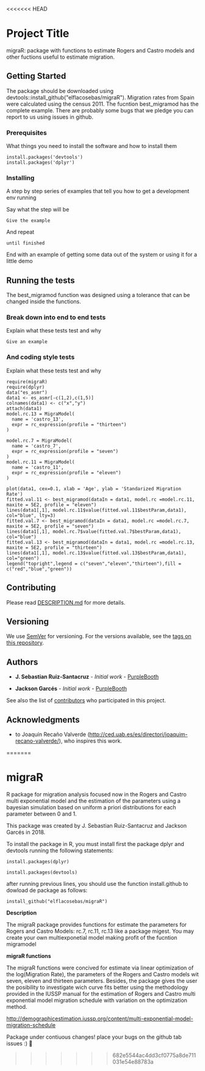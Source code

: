 <<<<<<< HEAD


# Project Title

migraR: package with functions to estimate Rogers and Castro models and other fuctions useful to estimate migration. 

## Getting Started

The package should be downloaded using devtools::install_github("elflacosebas/migraR"). Migration rates from Spain were calculated using the census 2011. The fucntion best_migramod has the complete example. 
There are probably some bugs that we pledge you can report to us using issues in github. 

### Prerequisites

What things you need to install the software and how to install them

```
install.packages('devtools')
install.packages('dplyr')
```

### Installing

A step by step series of examples that tell you how to get a development env running

Say what the step will be

```
Give the example
```

And repeat

```
until finished
```

End with an example of getting some data out of the system or using it for a little demo

## Running the tests

The best_migramod function was designed using a tolerance that can be changed inside the functions. 

### Break down into end to end tests

Explain what these tests test and why

```
Give an example
```

### And coding style tests

Explain what these tests test and why

```
require(migraR)
require(dplyr)
data("es_asmr")
data1 <- es_asmr[-c(1,2),c(1,5)]
colnames(data1) <- c("x","y")
attach(data1)
model.rc.13 = MigraModel(
  name = 'castro_13',
  expr = rc_expression(profile = "thirteen")
)

model.rc.7 = MigraModel(
  name = 'castro_7',
  expr = rc_expression(profile = "seven")
)
model.rc.11 = MigraModel(
  name = 'castro_11',
  expr = rc_expression(profile = "eleven")
)

plot(data1, cex=0.1, xlab = 'Age', ylab = 'Standarized Migration Rate')
fitted.val.11 <- best_migramod(dataIn = data1, model.rc =model.rc.11, maxite = 5E2, profile = "eleven")
lines(data1[,1], model.rc.11$value(fitted.val.11$bestParam,data1), col="blue", lty=3)
fitted.val.7 <- best_migramod(dataIn = data1, model.rc =model.rc.7, maxite = 5E2, profile = "seven")
lines(data1[,1], model.rc.7$value(fitted.val.7$bestParam,data1), col="blue")
fitted.val.13 <- best_migramod(dataIn = data1, model.rc =model.rc.13, maxite = 5E2, profile = "thirteen")
lines(data1[,1], model.rc.13$value(fitted.val.13$bestParam,data1), col="green")
legend("topright",legend = c("seven","eleven","thirteen"),fill = c("red","blue","green"))

```

## Contributing

Please read [DESCRIPTION.md](https://github.com/elflacosebas/migrar) for more details.

## Versioning

We use [SemVer](http://semver.org/) for versioning. For the versions available, see the [tags on this repository](https://github.com/your/project/tags). 

## Authors

* **J. Sebastian Ruiz-Santacruz** - *Initial work* - [PurpleBooth](https://github.com/elflacosebas)

* **Jackson Garcés** - *Initial work* - [PurpleBooth](https://github.com/jackowacko)

See also the list of [contributors](https://github.com/your/project/contributors) who participated in this project.


## Acknowledgments

* to Joaquín Recaño Valverde (http://ced.uab.es/es/directori/joaquim-recano-valverde/), who inspires this work. 

=======
# migraR
R package for migration analysis focused now in the Rogers and Castro multi exponential model and the estimation of the parameters using a bayesian simulation based on uniform a priori distributions for each parameter between 0 and 1. 


This package was created by J. Sebastian Ruiz-Santacruz and Jackson Garcés in 2018.

To install the package in R, you must install first the package dplyr and devtools running the following statements:

`install.packages(dplyr)`

`install.packages(devtools)`

after running previous lines, you should use the function install.github to dowload de package as follows:

`install_github("elflacosebas/migraR")`

**Description**

The migraR package provides functions for estimate the parameters for Rogers and Castro Models: 
rc.7, rc.11, rc.13 like a package migest. You may create your own multiexponetial model making 
profit of the fucntion migramodel

**migraR functions**

The migraR functions were concived for estimate via linear optimization of the log(Migration Rate), the parameters of 
the Rogers and Castro models wit seven, eleven and thirteen parameters. Besides, the package 
gives the user the posibility to investigate wich curve fits better using the methodology provided 
in the IUSSP manual for the estimation of Rogers and Castro multi exponential model migration 
schedule with variation on the optimization method.

http://demographicestimation.iussp.org/content/multi-exponential-model-migration-schedule


Package under contiuous changes! place your bugs on the github tab issues :) :rocket:
>>>>>>> 682e5544ac4dd3cf0775a8de711031e54e88783a

